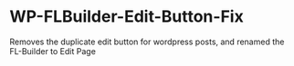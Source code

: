 # WP-FLBuilder-Edit-Button-Fix
Removes the duplicate edit button for wordpress posts, and renamed the FL-Builder to Edit Page
